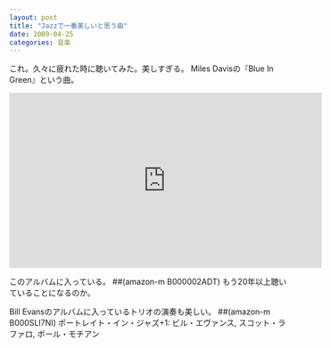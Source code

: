 ```yaml
---
layout: post
title: "Jazzで一番美しいと思う曲"
date: 2009-04-25
categories: 音楽
---
```

これ。久々に疲れた時に聴いてみた。美しすぎる。
 Miles Davisの『Blue In Green』という曲。
 <iframe width="560" height="315" src="https://www.youtube.com/embed/PoPL7BExSQU" frameborder="0" allowfullscreen></iframe>

このアルバムに入っている。
 ##(amazon-m B000002ADT)
もう20年以上聴いていることになるのか。

Bill Evansのアルバムに入っているトリオの演奏も美しい。
 ##(amazon-m B000SLI7NI) ポートレイト・イン・ジャズ+1: ビル・エヴァンス, スコット・ラファロ, ポール・モチアン
